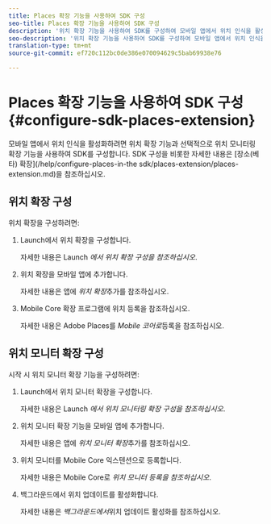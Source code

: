 ```yaml
---
title: Places 확장 기능을 사용하여 SDK 구성
seo-title: Places 확장 기능을 사용하여 SDK 구성
description: '위치 확장 기능을 사용하여 SDK를 구성하여 모바일 앱에서 위치 인식을 활성화할 수 있습니다. '
seo-description: '위치 확장 기능을 사용하여 SDK를 구성하여 모바일 앱에서 위치 인식을 활성화할 수 있습니다. '
translation-type: tm+mt
source-git-commit: ef720c112bc0de386e070094629c5bab69938e76

---
```



# Places 확장 기능을 사용하여 SDK 구성 {#configure-sdk-places-extension}

모바일 앱에서 위치 인식을 활성화하려면 위치 확장 기능과 선택적으로 위치 모니터링 확장 기능을 사용하여 SDK를 구성합니다. SDK 구성을 비롯한 자세한 내용은 [장소(베타) 확장](/help/configure-places-in-the sdk/places-extension/places-extension.md)을 참조하십시오.

## 위치 확장 구성

위치 확장을 구성하려면:

1. Launch에서 위치 확장을 구성합니다.

   자세한 내용은 Launch *에서 위치 확장 구성을 참조하십시오*.

1. 위치 확장을 모바일 앱에 추가합니다.

   자세한 내용은 앱에 *위치 확장*&#x200B;추가를 참조하십시오.

1. Mobile Core 확장 프로그램에 위치 등록을 참조하십시오.

   자세한 내용은 Adobe Places를 *Mobile 코어로*&#x200B;등록을 참조하십시오.

## 위치 모니터 확장 구성

시작 시 위치 모니터 확장 기능을 구성하려면:

1. Launch에서 위치 모니터 확장을 구성합니다.

   자세한 내용은 Launch *에서 위치 모니터링 확장 구성을 참조하십시오*.

2. 위치 모니터 확장 기능을 모바일 앱에 추가합니다.

   자세한 내용은 앱에 *위치 모니터 확장*&#x200B;추가를 참조하십시오.

3. 위치 모니터를 Mobile Core 익스텐션으로 등록합니다.

   자세한 내용은 Mobile Core로 *위치 모니터 등록을 참조하십시오*.

4. 백그라운드에서 위치 업데이트를 활성화합니다.

   자세한 내용은 *백그라운드에서*&#x200B;위치 업데이트 활성화를 참조하십시오.
